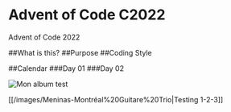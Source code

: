 # Advent of Code C2022
 Advent of Code 2022
 
 ##What is this?
 ##Purpose
 ##Coding Style
 
 ##Calendar
 ###Day 01
 ###Day 02
 
 ![Mon album test]("https://raw.githubusercontent.com/bstjean/AoC2022/albums/master/Meninas-Montréal%20Guitare%20Trio")
 
 [[/images/Meninas-Montréal%20Guitare%20Trio|Testing 1-2-3]]
